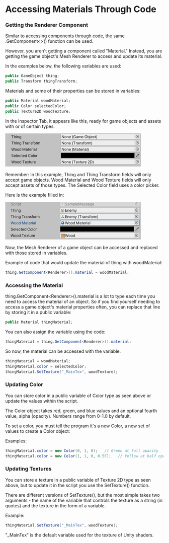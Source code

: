 # Accessing Materials Through Code

### Getting the Renderer Component

Similar to accessing components through code, the same .GetComponent&lt;&gt;\(\) function can be used.

However, you aren't getting a component called "Material." Instead, you are getting the game object's Mesh Renderer to access and update its material.

In the examples below, the following variables are used:

```csharp
public GameObject thing;
public Transform thingTransform;
```

Materials and some of their properties can be stored in variables:

```csharp
public Material woodMaterial;
public Color selectedColor;
public Texture2D woodTexture;
```

In the Inspector Tab, it appears like this, ready for game objects and assets with or of certain types:

![](../../.gitbook/assets/image%20%2880%29.png)

Remember: In this example, Thing and Thing Transform fields will only accept game objects. Wood Material and Wood Texture fields will only accept assets of those types. The Selected Color field uses a color picker.

Here is the example filled in:

![](../../.gitbook/assets/image%20%28129%29.png)

Now, the Mesh Renderer of a game object can be accessed and replaced with those stored in variables.

Example of code that would update the material of thing with woodMaterial:

```csharp
thing.GetComponent<Renderer>().material = woodMaterial;
```

### **Accessing the Material**

thing.GetComponent&lt;Renderer&gt;\(\).material is a lot to type each time you need to access the material of an object. So if you find yourself needing to access a game object's material properties often, you can replace that line by storing it in a public variable:

```csharp
public Material thingMaterial;
```

You can also assign the variable using the code:

```csharp
thingMaterial = thing.GetComponent<Renderer>().material;
```

So now, the material can be accessed with the variable.

```csharp
thingMaterial = woodMaterial;
thingMaterial.color = selectedColor;
thingMaterial.SetTexture("_MainTex", woodTexture);
```

### Updating Color

You can store color in a public variable of Color type as seen above or update the values within the script.

The Color object takes red, green, and blue values and an optional fourth value, alpha \(opacity\). Numbers range from 0-1.0 by default.

To set a color, you must tell the program it's a new Color, a new set of values to create a Color object:

Examples:

```csharp
thingMaterial.color = new Color(0, 1, 0);   // Green at full opacity
thingMaterial.color = new Color(1, 1, 0, 0.5F);   // Yellow at half opacity
```

### Updating Textures

You can store a texture in a public variable of Texture 2D type as seen above, but to update it in the script you use the SetTexture\(\) function.

There are different versions of SetTexture\(\), but the most simple takes two arguments - the name of the variable that controls the texture as a string \(in quotes\) and the texture in the form of a variable.

Example:

```csharp
thingMaterial.SetTexture("_MainTex", woodTexture);
```

"\_MainTex" is the default variable used for the texture of Unity shaders.

